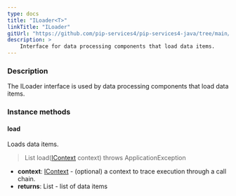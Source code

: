 ```yaml
---
type: docs
title: "ILoader<T>"
linkTitle: "ILoader"
gitUrl: "https://github.com/pip-services4/pip-services4-java/tree/main/pip-services4-persistence-java"
description: >
    Interface for data processing components that load data items.
---
```


### Description

The ILoader interface is used by data processing components that load data items.

### Instance methods

#### load
Loads data items.

> List<T> load([IContext](../../../components/context/icontext) context) throws ApplicationException

- **context**: [IContext](../../../components/context/icontext) - (optional) a context to trace execution through a call chain.
- **returns**: List<T> - list of data items

